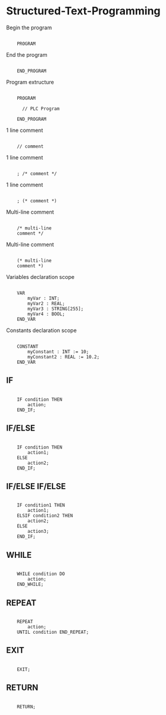 # Structured-Text-Programming

  
Begin the program
<pre><code>
    PROGRAM
</code></pre> 
  
End the program  
<pre><code>
    END_PROGRAM
</code></pre> 
  
Program extructure
<pre><code>
    PROGRAM<br>
      // PLC Program<br>
    END_PROGRAM
</code></pre> 
  
1 line comment  
<pre><code>
    // comment
</code></pre> 
  
1 line comment
<pre><code>
    <statement>; /* comment */
</code></pre> 
    
1 line comment
<pre><code>
    <statement>; (* comment *)
</code></pre> 
  
Multi-line comment
<pre><code>
    /* multi-line
    comment */
</code></pre> 
  
Multi-line comment
<pre><code>
    (* multi-line
    comment *)
</code></pre> 
  
Variables declaration scope
<pre><code>
    VAR
        myVar : INT;
        myVar2 : REAL;
        myVar3 : STRING[255];
        myVar4 : BOOL;
    END_VAR
</code></pre> 
  
Constants declaration scope
<pre><code>
    CONSTANT
        myConstant : INT := 10;
        myConstant2 : REAL := 10.2;
    END_VAR
</code></pre> 
  
## IF  
<pre><code>
    IF condition THEN  
        action;    
    END_IF;  
</code></pre>  
  
## IF/ELSE  
<pre><code>
    IF condition THEN  
        action1;    
    ELSE  
        action2;
    END_IF;  
</code></pre>  
  
## IF/ELSE IF/ELSE  
<pre><code>
    IF condition1 THEN  
        action1;    
    ELSIF condition2 THEN  
        action2;    
    ELSE
        action3;
    END_IF;  
</code></pre> 

## WHILE  
<pre><code>
    WHILE condition DO  
        action;    
    END_WHILE;  
</code></pre>  
  
## REPEAT  
<pre><code>
    REPEAT  
        action;    
    UNTIL condition END_REPEAT;  
</code></pre>  
  
## EXIT  
<pre><code>
    EXIT;  
</code></pre>  
  
## RETURN  
<pre><code>
    RETURN;  
</code></pre>  
  
